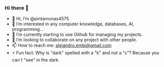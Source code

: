 ### Hi there 👋


- 👋 Hi, I’m @pintamonas4575
- 👀 I’m interested in any computer knowledge, databases, AI, programming...
- 🌱 I’m currently starting to use Github for managing my projects.
- 💞️ I’m looking to collaborate on any project with other people.
- 📫 How to reach me: alejandro.embi@gmail.com
- ⚡ Fun fact: Why is "dark" spelled with a "k" and not a "c"? Because you can´t "see" in the dark.

<!--
**pintamonas4575/pintamonas4575** is a ✨ _special_ ✨ repository because its `README.md` (this file) appears on your GitHub profile.
-->
